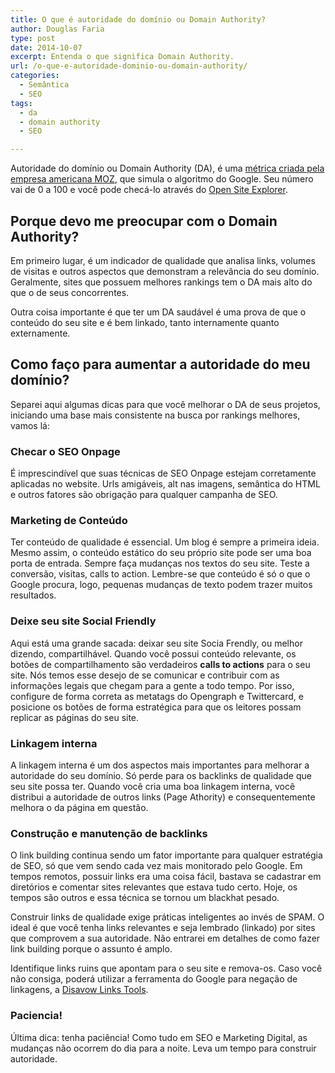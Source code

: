 ```yaml
---
title: O que é autoridade do domínio ou Domain Authority?
author: Douglas Faria
type: post
date: 2014-10-07
excerpt: Entenda o que significa Domain Authority.
url: /o-que-e-autoridade-dominio-ou-domain-authority/
categories:
  - Semântica
  - SEO
tags:
  - da
  - domain authority
  - SEO

---
```

Autoridade do domínio ou Domain Authority (DA), é uma [métrica criada pela empresa americana MOZ][1], que simula o algoritmo do Google. Seu número vai de 0 a 100 e você pode checá-lo através do <a title="Open Site Explorer" href="http://www.google.com/url?q=http%3A%2F%2Fmoz.com%2Fresearchtools%2Fose%2F&sa=D&sntz=1&usg=AFQjCNGQTQlm22lsnOhnxt285DvadrPeQg" target="_blank">Open Site Explorer</a>.

## Porque devo me preocupar com o Domain Authority?

Em primeiro lugar, é um indicador de qualidade que analisa links, volumes de visitas e outros aspectos que demonstram a relevância do seu domínio. Geralmente, sites que possuem melhores rankings tem o DA mais alto do que o de seus concorrentes.

Outra coisa importante é que ter um DA saudável é uma prova de que o conteúdo do seu site e é bem linkado, tanto internamente quanto externamente.

## Como faço para aumentar a autoridade do meu domínio?

Separei aqui algumas dicas para que você melhorar o DA de seus projetos, iniciando uma base mais consistente na busca por rankings melhores, vamos lá:

### Checar o SEO Onpage

É imprescindível que suas técnicas de SEO Onpage estejam corretamente aplicadas no website. Urls amigáveis, alt nas imagens, semântica do HTML e outros fatores são obrigação para qualquer campanha de SEO.

### Marketing de Conteúdo

Ter conteúdo de qualidade é essencial. Um blog é sempre a primeira ideia. Mesmo assim, o conteúdo estático do seu próprio site pode ser uma boa porta de entrada. Sempre faça mudanças nos textos do seu site. Teste a conversão, visitas, calls to action. Lembre-se que conteúdo é só o que o Google procura, logo, pequenas mudanças de texto podem trazer muitos resultados.

### Deixe seu site Social Friendly

Aqui está uma grande sacada: deixar seu site Socia Frendly, ou melhor dizendo, compartilhável. Quando você possui conteúdo relevante, os botões de compartilhamento são verdadeiros **calls to actions** para o seu site. Nós temos esse desejo de se comunicar e contribuir com as informações legais que chegam para a gente a todo tempo. Por isso, configure de forma correta as metatags do Opengraph e Twittercard, e posicione os botões de forma estratégica para que os leitores possam replicar as páginas do seu site.

### Linkagem interna

A linkagem interna é um dos aspectos mais importantes para melhorar a autoridade do seu domínio. Só perde para os backlinks de qualidade que seu site possa ter. Quando você cria uma boa linkagem interna, você distribui a autoridade de outros links (Page Athority) e consequentemente melhora o da página em questão.

### Construção e manutenção de backlinks

O link building continua sendo um fator importante para qualquer estratégia de SEO, só que vem sendo cada vez mais monitorado pelo Google. Em tempos remotos, possuir links era uma coisa fácil, bastava se cadastrar em diretórios e comentar sites relevantes que estava tudo certo. Hoje, os tempos são outros e essa técnica se tornou um blackhat pesado.

Construir links de qualidade exige práticas inteligentes ao invés de SPAM. O ideal é que você tenha links relevantes e seja lembrado (linkado) por sites que comprovem a sua autoridade. Não entrarei em detalhes de como fazer link building porque o assunto é amplo.

Identifique links ruins que apontam para o seu site e remova-os. Caso você não consiga, poderá utilizar a ferramenta do Google para negação de linkagens, a <a title="Disavow Links Tools" href="https://www.google.com/webmasters/tools/disavow-links-main" target="_blank">Disavow Links Tools</a>.

### Paciencia!

Última dica: tenha paciência! Como tudo em SEO e Marketing Digital, as mudanças não ocorrem do dia para a noite. Leva um tempo para construir autoridade.

 [1]: http://moz.com/learn/seo/domain-authority
